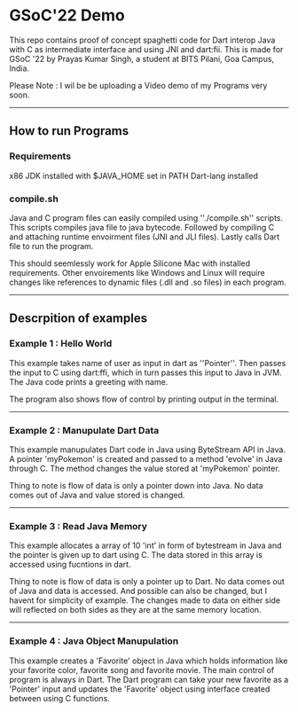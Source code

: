 # GSoC'22 Demo
This repo contains proof of concept spaghetti code for Dart interop Java with C as intermediate interface and using JNI and dart:fii. This is made for GSoC '22 by Prayas Kumar Singh, a student at BITS Pilani, Goa Campus, India.

Please Note : I wil be be uploading a Video demo of my Programs very soon.

---

## How to run Programs

### Requirements

x86 JDK installed with $JAVA_HOME set in PATH 
Dart-lang installed

### compile.sh

Java and C program files can easily compiled using ''./compile.sh'' scripts. This scripts compiles java file to java bytecode. Followed by compiling C and attaching runtime envoirment files (JNI and JLI files). Lastly calls Dart file to run the program.

This should seemlessly work for Apple Silicone Mac with installed requirements. Other envoirements like Windows and Linux will require changes like references to dynamic files (.dll and .so files) in each program.

---
## Descrpition of examples
### Example 1 : Hello World

This example takes name of user as input in dart as ''Pointer<int32>''. Then passes the input to C using dart:ffi, which in turn passes this input to Java in JVM. The Java code prints a greeting with name.

The program also shows flow of control by printing output in the terminal.

---
  
### Example 2 : Manupulate Dart Data

  This example manupulates Dart code in Java using ByteStream API in Java.
  A pointer 'myPokemon' is created and passed to a method 'evolve' in Java through C. The method changes the value stored at 'myPokemon' pointer.
  
  Thing to note is flow of data is only a pointer down into Java. No data comes out of Java and value stored is changed.
  
---
  
### Example 3 : Read Java Memory
  
  This example allocates a array of 10 'int' in form of bytestream in Java and the pointer is given up to dart using C. The data stored in this array is accessed using fucntions in dart.
  
  Thing to note is flow of data is only a pointer up to Dart. No data comes out of Java and data is accessed. And possible can also be changed, but I havent for simplicity of example. The changes made to data on either side will reflected on both sides as they are at the same memory location.

---
  
### Example 4 : Java Object Manupulation
  
  This example creates a 'Favorite' object in Java which holds information like your favorite color, favorite song and favorite movie. The main control of program is always in Dart. The Dart program can take your new favorite as a 'Pointer<Char>' input and updates the 'Favorite' object using interface created between using C functions.
